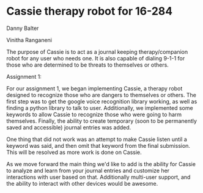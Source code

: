 # Cassie therapy robot for 16-284
Danny Balter

Vinitha Ranganeni

The purpose of Cassie is to act as a journal keeping therapy/companion robot for any user who needs one. It is also capable of dialing 9-1-1 for those who are determined to be threats to themselves or others.

Assignment 1:

For our assignment 1, we began implementing Cassie, a therapy robot
designed to recognize those who are dangers to themselves or others. The
first step was to get the google voice recognition library working, as well
as finding a python library to talk to user. Additionally, we implemented
some keywords to allow Cassie to recognize those who were going to harm
themselves. Finally, the ability to create temporary (soon to be
permanently saved and accessible) journal entries was added.

One thing that did not work was an attempt to make Cassie listen until a
keyword was said, and then omit that keyword from the final submission.
This will be resolved as more work is done on Cassie.

As we move forward the main thing we'd like to add is the ability for
Cassie to analyze and learn from your journal entries and customize her
interactions with user based on that. Additionally multi-user support, and
the ability to interact with other devices would be awesome.
